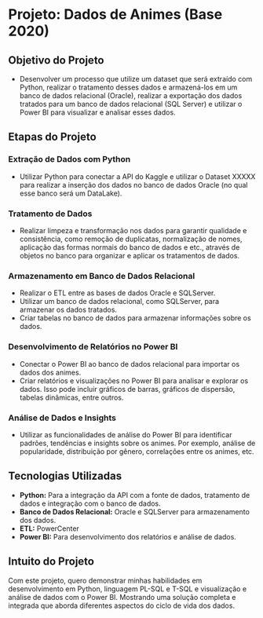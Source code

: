 # Projeto: Dados de Animes (Base 2020)

## Objetivo do Projeto

- Desenvolver um processo que utilize um dataset que será extraído com Python, realizar o tratamento desses dados e armazená-los em um banco de dados relacional (Oracle), realizar a exportação dos dados tratados para um banco de dados relacional (SQL Server) e utilizar o Power BI para visualizar e analisar esses dados.

## Etapas do Projeto

### Extração de Dados com Python

- Utilizar Python para conectar a API do Kaggle e utilizar o Dataset XXXXX para realizar a inserção dos dados no banco de dados Oracle (no qual esse banco será um DataLake).

### Tratamento de Dados

- Realizar limpeza e transformação nos dados para garantir qualidade e consistência, como remoção de duplicatas, normalização de nomes, aplicação das formas normais do banco de dados e etc., através de objetos no banco para organizar e aplicar os tratamentos de dados.

### Armazenamento em Banco de Dados Relacional

- Realizar o ETL entre as bases de dados Oracle e SQLServer.
- Utilizar um banco de dados relacional, como SQLServer, para armazenar os dados tratados.
- Criar tabelas no banco de dados para armazenar informações sobre os dados.

### Desenvolvimento de Relatórios no Power BI

- Conectar o Power BI ao banco de dados relacional para importar os dados dos animes.
- Criar relatórios e visualizações no Power BI para analisar e explorar os dados. Isso pode incluir gráficos de barras, gráficos de dispersão, tabelas dinâmicas, entre outros.

### Análise de Dados e Insights

- Utilizar as funcionalidades de análise do Power BI para identificar padrões, tendências e insights sobre os animes. Por exemplo, análise de popularidade, distribuição por gênero, correlações entre os animes, etc.

## Tecnologias Utilizadas

- **Python:** Para a integração da API com a fonte de dados, tratamento de dados e integração com o banco de dados.
- **Banco de Dados Relacional:** Oracle e SQLServer para armazenamento dos dados.
- **ETL:** PowerCenter
- **Power BI:** Para desenvolvimento dos relatórios e análise de dados.

## Intuito do Projeto

Com este projeto, quero demonstrar minhas habilidades em desenvolvimento em Python, linguagem PL-SQL e T-SQL e visualização e análise de dados com o Power BI. Mostrando uma solução completa e integrada que aborda diferentes aspectos do ciclo de vida dos dados.
